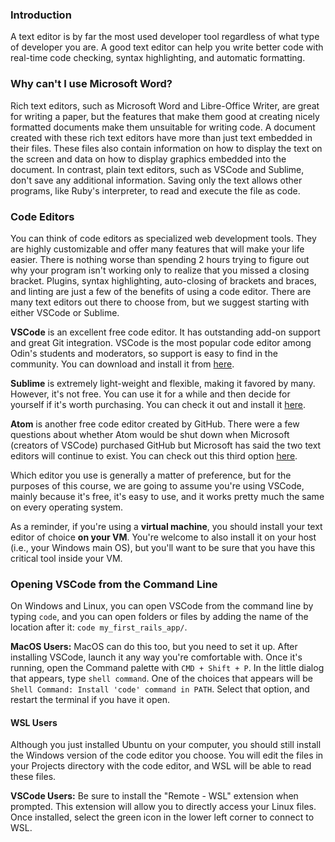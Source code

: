 ### Introduction
A text editor is by far the most used developer tool regardless of what type of developer you are. A good text editor can help you write better code with real-time code checking, syntax highlighting, and automatic formatting.

### Why can't I use Microsoft Word?

Rich text editors, such as Microsoft Word and Libre-Office Writer, are great for writing a paper, but the features that make them good at creating nicely formatted documents make them unsuitable for writing code. A document created with these rich text editors have more than just text embedded in their files. These files also contain information on how to display the text on the screen and data on how to display graphics embedded into the document. In contrast, plain text editors, such as VSCode and Sublime, don't save any additional information. Saving only the text allows other programs, like Ruby's interpreter, to read and execute the file as code.

### Code Editors

You can think of code editors as specialized web development tools. They are highly customizable and offer many features that will make your life easier. There is nothing worse than spending 2 hours trying to figure out why your program isn't working only to realize that you missed a closing bracket. Plugins, syntax highlighting, auto-closing of brackets and braces, and linting are just a few of the benefits of using a code editor. There are many text editors out there to choose from, but we suggest starting with either VSCode or Sublime.

**VSCode** is an excellent free code editor. It has outstanding add-on support and great Git integration. VSCode is the most popular code editor among Odin's students and moderators, so support is easy to find in the community. You can download and install it from [here](https://code.visualstudio.com/).

**Sublime** is extremely light-weight and flexible, making it favored by many. However, it's not free. You can use it for a while and then decide for yourself if it's worth purchasing. You can check it out and install it [here](https://www.sublimetext.com/).

**Atom** is another free code editor created by GitHub. There were a few questions about whether Atom would be shut down when Microsoft (creators of VSCode) purchased GitHub but Microsoft has said the two text editors will continue to exist. You can check out this third option [here](https://atom.io/).

Which editor you use is generally a matter of preference, but for the purposes of this course, we are going to assume you're using VSCode, mainly because it's free, it's easy to use, and it works pretty much the same on every operating system.

As a reminder, if you're using a **virtual machine**, you should install your text editor of choice **on your VM**. You're welcome to also install it on your host (i.e., your Windows main OS), but you'll want to be sure that you have this critical tool inside your VM.

### Opening VSCode from the Command Line

On Windows and Linux, you can open VSCode from the command line by typing `code`, and you can open folders or files by adding the name of the location after it: `code my_first_rails_app/`.

**MacOS Users:** MacOS can do this too, but you need to set it up. After installing VSCode, launch it any way you're comfortable with. Once it's running, open the Command palette with `CMD + Shift + P`. In the little dialog that appears, type `shell command`. One of the choices that appears will be `Shell Command: Install 'code' command in PATH`. Select that option, and restart the terminal if you have it open.

#### WSL Users

Although you just installed Ubuntu on your computer, you should still install the Windows version of the code editor you choose. You will edit the files in your Projects directory with the code editor, and WSL will be able to read these files.

**VSCode Users:** Be sure to install the "Remote - WSL" extension when prompted. This extension will allow you to directly access your Linux files. Once installed, select the green icon in the lower left corner to connect to WSL.
